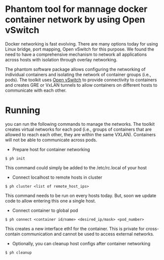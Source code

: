 Phantom tool for mannage docker container network by using Open vSwitch
===============================
Docker networking is fast evolving. There are many options today for
using Linux bridge, port mapping, Open vSwitch for this purpose. We
found the need to have a comprehensive mechanism to network all
applications across hosts with isolation through overlay networking.

The phantom software package allows configuring the networking of individual
containers and isolating the network of container groups (i.e., pods).
The toolkit uses [Open vSwitch](http://openvswitch.org) to provide
connectivity to containers and creates GRE or VxLAN tunnels to allow containers
on different hosts to communicate with each other.

# Running
you can run the following commands to manage the networks. The toolkit 
creates virtual networks for each pod (i.e., groups of containers that
are allowed to reach each other, they are within the same VXLAN). Containers 
will not be able to communicate across pods.

* Prepare host for container networking
```
$ ph init
```
This command could simply be added to the /etc/rc.local of your host

* Connect localhost to remote hosts in cluster
```
$ ph cluster <list of remote_host_ips>
```
This command needs to be run on every hosts today. But, soon
we update code to allow entering this one a single host.

* Connect container to global pod
```
$ ph connect <container id/name> <desired_ip/mask> <pod_number>
```
This creates a new interface eth1 for the container. This is private
for cross-contain communication and cannot be used to access external
networks.

* Optionally, you can cleanup host configs after container networking
```
$ ph cleanup
```
